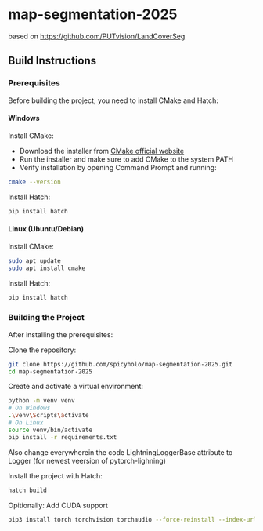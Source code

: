 # map-segmentation-2025
based on https://github.com/PUTvision/LandCoverSeg

## Build Instructions

### Prerequisites

Before building the project, you need to install CMake and Hatch:

#### Windows

Install CMake:
- Download the installer from [CMake official website](https://cmake.org/download/)
- Run the installer and make sure to add CMake to the system PATH
- Verify installation by opening Command Prompt and running:
```bash
cmake --version
```

Install Hatch:
```bash
pip install hatch
```

#### Linux (Ubuntu/Debian)

Install CMake:
```bash
sudo apt update
sudo apt install cmake
```

Install Hatch:
```bash
pip install hatch
```

### Building the Project

After installing the prerequisites:

Clone the repository:
```bash
git clone https://github.com/spicyholo/map-segmentation-2025.git
cd map-segmentation-2025
```

Create and activate a virtual environment:
```bash
python -m venv venv
# On Windows
.\venv\Scripts\activate
# On Linux
source venv/bin/activate
pip install -r requirements.txt
```
Also change everywherein the code LightningLoggerBase attribute to Logger (for newest veersion of pytorch-lighning)

Install the project with Hatch:
```bash
hatch build
```

Opitionally: Add CUDA support
```bash
pip3 install torch torchvision torchaudio --force-reinstall --index-url https://download.pytorch.org/whl/cu124
```